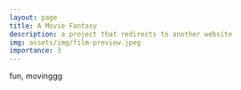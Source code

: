 ```yaml
---
layout: page
title: A Movie Fantasy
description: a project that redirects to another website
img: assets/img/film-preview.jpeg
importance: 3
---
```


fun, movinggg